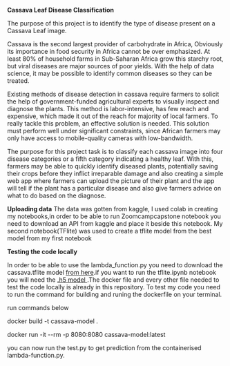 **Cassava Leaf Disease Classification**

The purpose of this project is to identify the type of disease present on a Cassava Leaf image.

Cassava is the second largest provider of carbohydrate in Africa, Obviously its importance in food security in Africa cannot be over emphasized. At least 80% of household farms in Sub-Saharan Africa grow this starchy root, but viral diseases are major sources of poor yields. With the help of data science, it may be possible to identify common diseases so they can be treated.

Existing methods of disease detection in cassava require farmers to solicit the help of government-funded agricultural experts to visually inspect and diagnose the plants. This method is labor-intensive, has few reach and expensive, which made it out of the reach for majority of local farmers. To really tackle this problem, an effective solution is needed. This solution must perform well under significant constraints, since African farmers may only have access to mobile-quality cameras with low-bandwidth.

The purpose for this project task is to classify each cassava image into four disease categories or a fifth category indicating a healthy leaf. With this, farmers may be able to quickly identify diseased plants, potentially saving their crops before they inflict irreparable damage and also creating a simple web app where farmers can upload the picture of their plant and the app will tell if the plant has a particular disease and also give farmers advice on what to do based on the diagnose.


**Uploading data**
The data was gotten from kaggle, I used colab in creating my notebooks,in order to be able to run Zoomcampcapstone notebook you need to download an API from kaggle and place it beside this notebook. 
My second notebook(TFlite) was used to create a tflite model from the best model from my first notebook

**Testing the code locally**

In order to be able to use the lambda_function.py you need to download the cassava.tflite model [from here](https://drive.google.com/file/d/1-6r_gZzszIS1OMWcZcaNNXsxqFn0m8nT/view?usp=drivesdk).if you want to run the tflite.ipynb notebook you will need the [.h5 model ](https://drive.google.com/file/d/1vZXYte_tkP3iD8_iMKeE0ZUzRaBNZMKT/view?usp=drivesdk).The docker file and every other file needed to test the code locally is already in this repository. To test my code you need to run the command for building  and runing the dockerfile on your terminal.

run commands below

docker build -t cassava-model .





docker run -it --rm -p 8080:8080 cassava-model:latest




you can now run the test.py to get prediction from the containerised lambda-function.py. 
